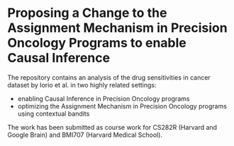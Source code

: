# Proposing a Change to the Assignment Mechanism in Precision Oncology Programs to enable Causal Inference

The repository contains an analysis of the drug sensitivities in cancer dataset by Iorio et al. in two highly related settings: 

* enabling Causal Inference in Precision Oncology programs 
* optimizing the Assignment Mechanism in Precision Oncology programs using contextual bandits

The work has been submitted as course work for CS282R (Harvard and Google Brain) and BMI707 (Harvard Medical School).
